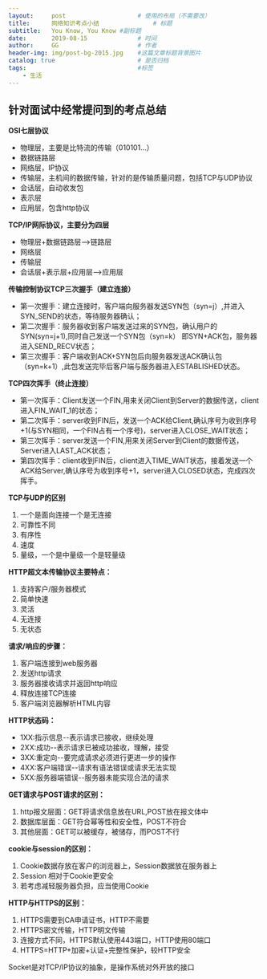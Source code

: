 ```yaml
---
layout:     post                    # 使用的布局（不需要改）
title:      网络知识考点小结               # 标题 
subtitle:   You Know, You Know #副标题
date:       2019-08-15              # 时间
author:     GG                      # 作者
header-img: img/post-bg-2015.jpg    #这篇文章标题背景图片
catalog: true                       # 是否归档
tags:                               #标签
    - 生活
---
```


## 针对面试中经常提问到的考点总结
**OSI七层协议**

* 物理层，主要是比特流的传输（010101...）
* 数据链路层
* 网络层，IP协议
* 传输层，主机间的数据传输，针对的是传输质量问题，包括TCP与UDP协议
* 会话层，自动收发包
* 表示层
* 应用层，包含http协议

**TCP/IP网际协议，主要分为四层**

* 物理层+数据链路层-->链路层
* 网络层
* 传输层
* 会话层+表示层+应用层-->应用层

**传输控制协议TCP三次握手（建立连接）**

* 第一次握手：建立连接时，客户端向服务器发送SYN包（syn=j）,并进入SYN_SEND的状态，等待服务器确认；
* 第二次握手：服务器收到客户端发送过来的SYN包，确认用户的SYN(syn=j+1),同时自己发送一个SYN包（syn=k）
             即SYN+ACK包，服务器进入SEND_RECV状态；
* 第三次握手：客户端收到ACK+SYN包后向服务器发送ACK确认包（syn=k+1）,此包发送完毕后客户端与服务器进入ESTABLISHED状态。

**TCP四次挥手（终止连接）**

* 第一次挥手：Client发送一个FIN,用来关闭Client到Server的数据传送，client进入FIN_WAIT_1的状态；
* 第二次挥手：server收到FIN后，发送一个ACK给Client,确认序号为收到序号+1(与SYN相同，一个FIN占有一个序号)，server进入CLOSE_WAIT状态；
* 第三次挥手：server发送一个FIN,用来关闭Server到Client的数据传送，Server进入LAST_ACK状态；
* 第四次挥手：client收到FIN后，client进入TIME_WAIT状态，接着发送一个ACK给Server,确认序号为收到序号+1，server进入CLOSED状态，完成四次挥手。

**TCP与UDP的区别**

1. 一个是面向连接一个是无连接
2. 可靠性不同
3. 有序性
4. 速度
5. 量级，一个是中量级一个是轻量级

**HTTP超文本传输协议主要特点：**
1. 支持客户/服务器模式
2. 简单快速
3. 灵活
4. 无连接
5. 无状态

**请求/响应的步骤：**
1. 客户端连接到web服务器
2. 发送http请求
3. 服务器接收请求并返回http响应
4. 释放连接TCP连接
5. 客户端浏览器解析HTML内容

**HTTP状态码：**
- 1XX:指示信息--表示请求已接收，继续处理
- 2XX:成功--表示请求已被成功接收，理解，接受
- 3XX:重定向--要完成请求必须进行更进一步的操作
- 4XX:客户端错误--请求有语法错误或请求无法实现
- 5XX:服务器端错误--服务器未能实现合法的请求

**GET请求与POST请求的区别：**
1. http报文层面：GET将请求信息放在URL,POST放在报文体中
2. 数据库层面：GET符合幂等性和安全性，POST不符合
3. 其他层面：GET可以被缓存，被储存，而POST不行

**cookie与session的区别：**
1. Cookie数据存放在客户的浏览器上，Session数据放在服务器上
2. Session 相对于Cookie更安全
3. 若考虑减轻服务器负担，应当使用Cookie

**HTTP与HTTPS的区别：**
1. HTTPS需要到CA申请证书，HTTP不需要
2. HTTPS密文传输，HTTP明文传输
3. 连接方式不同，HTTPS默认使用443端口，HTTP使用80端口
4. HTTPS=HTTP+加密+认证+完整性保护，较HTTP安全
	
Socket是对TCP/IP协议的抽象，是操作系统对外开放的接口












